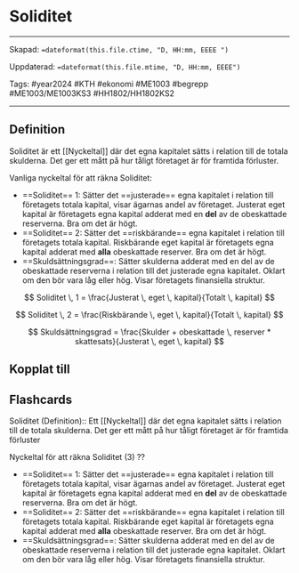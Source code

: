 # Soliditet

---

Skapad: `=dateformat(this.file.ctime, "D, HH:mm, EEEE ")`

Uppdaterad: `=dateformat(this.file.mtime, "D, HH:mm, EEEE")`

Tags: #year2024 #KTH #ekonomi #ME1003 #begrepp #ME1003/ME1003KS3 #HH1802/HH1802KS2

---

## Definition

Soliditet är ett [[Nyckeltal]] där det egna kapitalet sätts i relation till de totala skulderna. Det ger ett mått på hur tåligt företaget är för framtida förluster.

Vanliga nyckeltal för att räkna Soliditet:

- ==Soliditet== 1: Sätter det ==justerade== egna kapitalet i relation till företagets totala kapital, visar ägarnas andel av företaget. Justerat eget kapital är företagets egna kapital adderat med en **del** av de obeskattade reserverna. Bra om det är högt.
- ==Soliditet== 2: Sätter det ==riskbärande== egna kapitalet i relation till företagets totala kapital. Riskbärande eget kapital är företagets egna kapital adderat med **alla** obeskattade reserver. Bra om det är högt.
- ==Skuldsättningsgrad==: Sätter skulderna adderat med en del av de obeskattade reserverna i relation till det justerade egna kapitalet. Oklart om den bör vara låg eller hög. Visar företagets finansiella struktur.

$$
Soliditet \, 1 = \frac{Justerat \, eget \, kapital}{Totalt \, kapital}
$$

$$
Soliditet \, 2 = \frac{Riskbärande \, eget \, kapital}{Totalt \, kapital}
$$

$$
Skuldsättningsgrad = \frac{Skulder + obeskattade \, reserver * skattesats}{Justerat \, eget \, kapital}
$$

## Kopplat till

## Flashcards

Soliditet (Definition):: Ett [[Nyckeltal]] där det egna kapitalet sätts i relation till de totala skulderna. Det ger ett mått på hur tåligt företaget är för framtida förluster
<!--SR:!2024-05-02,30,308!2024-05-02,30,308-->

Nyckeltal för att räkna Soliditet (3)
??
- ==Soliditet== 1: Sätter det ==justerade== egna kapitalet i relation till företagets totala kapital, visar ägarnas andel av företaget. Justerat eget kapital är företagets egna kapital adderat med en **del** av de obeskattade reserverna. Bra om det är högt.
- ==Soliditet== 2: Sätter det ==riskbärande== egna kapitalet i relation till företagets totala kapital. Riskbärande eget kapital är företagets egna kapital adderat med **alla** obeskattade reserver. Bra om det är högt.
- ==Skuldsättningsgrad==: Sätter skulderna adderat med en del av de obeskattade reserverna i relation till det justerade egna kapitalet. Oklart om den bör vara låg eller hög. Visar företagets finansiella struktur.
<!--SR:!2024-04-10,8,250!2024-04-17,15,268-->
